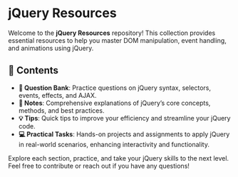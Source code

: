 # jQuery Resources

Welcome to the **jQuery Resources** repository! This collection provides essential resources to help you master DOM manipulation, event handling, and animations using jQuery.

## 📑 Contents

- **📘 Question Bank**: Practice questions on jQuery syntax, selectors, events, effects, and AJAX.
- **📝 Notes**: Comprehensive explanations of jQuery’s core concepts, methods, and best practices.
- **💡 Tips**: Quick tips to improve your efficiency and streamline your jQuery code.
- **💻 Practical Tasks**: Hands-on projects and assignments to apply jQuery in real-world scenarios, enhancing interactivity and functionality.

Explore each section, practice, and take your jQuery skills to the next level. Feel free to contribute or reach out if you have any questions!
